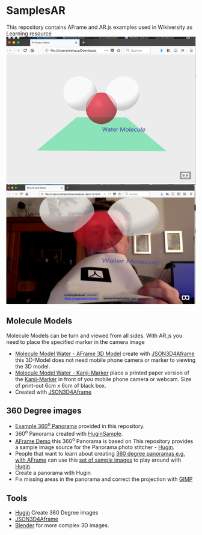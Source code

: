 # SamplesAR
This repository contains AFrame and AR.js examples used in Wikiversity as Learning resource
![AFrame Example](images/water_molecule_aframe.png)
![AFrame Example](images/water_molecule_kanji.png)
## Molecule Models
Molecule Models can be turn and viewed from all sides. With AR.js you need to place the specified marker in the camera image
* [Molecule Model Water - AFrame 3D Model](https://niebert.github.io/SampleAR/water_aframe.html) create with [JSON3D4Aframe](https://niebert.github.io/JSON3D4Aframe/index.html) this 3D-Model does not need mobile phone camera or marker to viewing the 3D model.
* [Molecule Model Water - Kanji-Marker](https://niebert.github.io/SampleAR/water_hiro.html) place a printed paper version of the  [Kanji-Marker](https://github.com/artoolkit/artoolkit5/blob/master/doc/patterns/Kanji%20pattern.pdf) in front of you mobile phone camera or webcam. Size of print-out 6cm x 6cm of black box.
* Created with [JSON3D4Aframe](https://niebert.github.io/JSON3D4Aframe)

## 360 Degree images
* [Example 360<sup>o</sup> Panorama](https://niebert.gihub.io/SampleAR/durlach_saumarkt.html) provided in this repository.
* 360<sup>o</sup> Panorama created with [HuginSample](https://www.github.com/niebert/HuginSample).
* [AFrame Demo]() this 360<sup>o</sup> Panorama is based on
This repository provides a sample image source for the Panorama photo stitcher - [Hugin](http://hugin.sourceforge.net/download/).
* People that want to learn about creating [360 degree panoramas e.g. with AFrame](https://aframe.io/examples/showcase/sky/) can use this [set of sample images](https://github.com/niebert/HuginSample/archive/master.zip) to play around with [Hugin](http://hugin.sourceforge.net/download/).
* Create a panorama with Hugin
* Fix missing areas in the panorama and correct the projection with [GIMP](https://www.gimp.org/downloads/)

## Tools
* [Hugin](http://hugin.sourceforge.net/download/) Create 360 Degree images
* [JSON3D4Aframe](https://niebert.github.io/JSON3D4Aframe/index.html)
* [Blender](https://www.blender.org/) for more complex 3D images.
